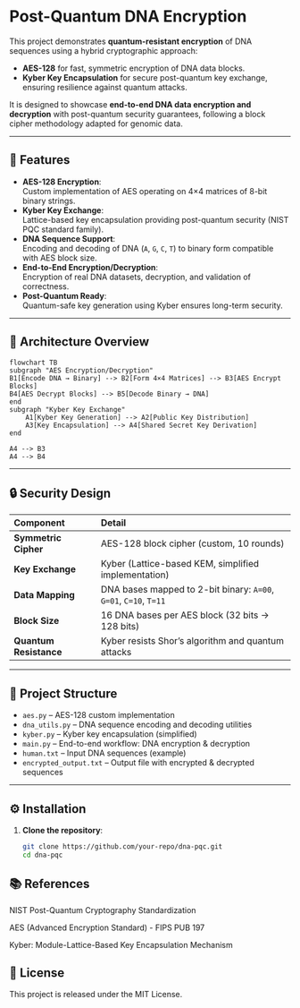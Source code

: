 # Post-Quantum DNA Encryption

This project demonstrates **quantum-resistant encryption** of DNA sequences using a hybrid cryptographic approach:
- **AES-128** for fast, symmetric encryption of DNA data blocks.
- **Kyber Key Encapsulation** for secure post-quantum key exchange, ensuring resilience against quantum attacks.

It is designed to showcase **end-to-end DNA data encryption and decryption** with post-quantum security guarantees, following a block cipher methodology adapted for genomic data.

---

## 🚀 Features
- **AES-128 Encryption**:  
  Custom implementation of AES operating on 4×4 matrices of 8-bit binary strings.
- **Kyber Key Exchange**:  
  Lattice-based key encapsulation providing post-quantum security (NIST PQC standard family).
- **DNA Sequence Support**:  
  Encoding and decoding of DNA (`A`, `G`, `C`, `T`) to binary form compatible with AES block size.
- **End-to-End Encryption/Decryption**:  
  Encryption of real DNA datasets, decryption, and validation of correctness.
- **Post-Quantum Ready**:  
  Quantum-safe key generation using Kyber ensures long-term security.

---

## 🧩 Architecture Overview
``` mermaid
flowchart TB
subgraph "AES Encryption/Decryption"
B1[Encode DNA → Binary] --> B2[Form 4×4 Matrices] --> B3[AES Encrypt Blocks]
B4[AES Decrypt Blocks] --> B5[Decode Binary → DNA]
end
subgraph "Kyber Key Exchange"
    A1[Kyber Key Generation] --> A2[Public Key Distribution]
    A3[Key Encapsulation] --> A4[Shared Secret Key Derivation]
end

A4 --> B3
A4 --> B4
```
---

## 🔒 Security Design

| Component      | Detail                                             |
|:---------------|:----------------------------------------------------|
| **Symmetric Cipher** | AES-128 block cipher (custom, 10 rounds) |
| **Key Exchange**     | Kyber (Lattice-based KEM, simplified implementation) |
| **Data Mapping**     | DNA bases mapped to 2-bit binary: `A=00`, `G=01`, `C=10`, `T=11` |
| **Block Size**       | 16 DNA bases per AES block (32 bits → 128 bits) |
| **Quantum Resistance** | Kyber resists Shor’s algorithm and quantum attacks |
---
## 📂 Project Structure
- `aes.py` – AES-128 custom implementation
- `dna_utils.py` – DNA sequence encoding and decoding utilities
- `kyber.py` – Kyber key encapsulation (simplified)
- `main.py` – End-to-end workflow: DNA encryption & decryption
- `human.txt` – Input DNA sequences (example)
- `encrypted_output.txt` – Output file with encrypted & decrypted sequences
---
## ⚙️ Installation

1. **Clone the repository**:
   ```bash
   git clone https://github.com/your-repo/dna-pqc.git
   cd dna-pqc

## 📚 References
NIST Post-Quantum Cryptography Standardization

AES (Advanced Encryption Standard) - FIPS PUB 197

Kyber: Module-Lattice-Based Key Encapsulation Mechanism

## 📜 License
This project is released under the MIT License.
